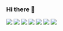 ### Hi there 👋
<img src="https://img.shields.io/badge/C++-00599C?style=for-the-badge&logo=c++&logoColor=white"> <img src="https://img.shields.io/badge/Java-007396?style=for-the-badge&logo=Java&logoColor=white"> <img src="https://img.shields.io/badge/Python-3776AB?style=for-the-badge&logo=Python&logoColor=white">
<img src="https://img.shields.io/badge/github-181717?style=for-the-badge&logo=github&logoColor=white">
<img src="https://img.shields.io/badge/linux-FCC624?style=for-the-badge&logo=linux&logoColor=white">
<img src="https://img.shields.io/badge/mysql-4479A1?style=for-the-badge&logo=mysql&logoColor=white">
<img src="https://img.shields.io/badge/Html5-E34F26?style=for-the-badge&logo=Html5&logoColor=white">
<!--
**kkyu12/kkyu12** is a ✨ _special_ ✨ repository because its `README.md` (this file) appears on your GitHub profile.

Here are some ideas to get you started:

- 🔭 I’m currently working on ...
- 🌱 I’m currently learning ...
- 👯 I’m looking to collaborate on ...
- 🤔 I’m looking for help with ...
- 💬 Ask me about ...
- 📫 How to reach me: ...
- 😄 Pronouns: ...
- ⚡ Fun fact: ...
-->
